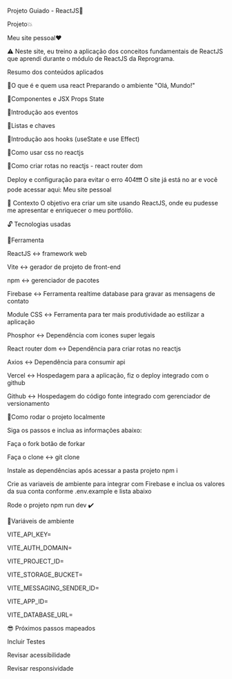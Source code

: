 Projeto Guiado - ReactJS🚀

Projeto💥

Meu site pessoal❤️

⚠️ Neste site, eu treino a aplicação dos conceitos fundamentais de ReactJS que aprendi durante o módulo de ReactJS da Reprograma.

Resumo dos conteúdos aplicados

🔹O que é e quem usa react
Preparando o ambiente
"Olá, Mundo!"

🔹Componentes e JSX
Props
State

🔹Introdução aos eventos

🔹Listas e chaves

🔹Introdução aos hooks (useState e use Effect)

🔹Como usar css no reactjs

🔹Como criar rotas no reactjs - react router dom


Deploy e configuração para evitar o erro 404❗❗❗
O site já está no ar e você pode acessar aqui: Meu site pessoal


🧠 Contexto
O objetivo era criar um site usando ReactJS, onde eu pudesse me apresentar e enriquecer o meu portfólio.


🔓 Tecnologias usadas

📌Ferramenta


ReactJS  ↔️	framework web

Vite ↔️ gerador de projeto de front-end

npm ↔️	gerenciador de pacotes

Firebase ↔️	Ferramenta realtime database para gravar as mensagens de contato

Module CSS ↔️ Ferramenta para ter mais produtividade ao estilizar a aplicação

Phosphor ↔️ Dependência com icones super legais

React router dom ↔️	Dependência para criar rotas no reactjs

Axios ↔️	Dependência para consumir api

Vercel ↔️ Hospedagem para a aplicação, fiz o deploy integrado com o github

Github ↔️ Hospedagem do código fonte integrado com gerenciador de versionamento



🔄Como rodar o projeto localmente

Siga os passos e inclua as informações abaixo:


Faça o fork	botão de forkar

Faça o clone ↔️ git clone

Instale as dependências após acessar a pasta projeto	npm i

Crie as variaveis de ambiente para integrar com Firebase e inclua os valores da sua conta	conforme .env.example e lista abaixo

Rode o projeto	npm run dev ✔️


📌Variáveis de ambiente

VITE_API_KEY=

VITE_AUTH_DOMAIN=

VITE_PROJECT_ID=

VITE_STORAGE_BUCKET=

VITE_MESSAGING_SENDER_ID=

VITE_APP_ID=

VITE_DATABASE_URL=


😎 Próximos passos mapeados

Incluir Testes

Revisar acessibilidade

Revisar responsividade

